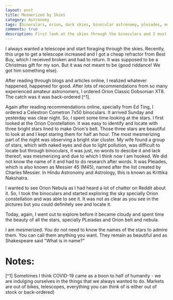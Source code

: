 ```yaml
---
layout: post
title: Mesmerized by Skies
category: Astronomy
tags: [binoculars, orion, dark skies, binocular astronomy, pleiades, m45, seven sisters, messier objects, orion nebula, m42, ngc1976]
comments: true
description: First look at the skies through the binoculars and I must say I am hooked for life
---
```


I always wanted a telescope and start foraging through the skies. Recently, this urge to get a telescope increased and I got a cheap refractor from Best Buy, which I received broken and had to return. It was supposed to be a Christmas gift for my son. But it was not meant to be (good riddance! We got him something else).

After reading through blogs and articles online, I realized whatever happened, happened for good. After lots of recommendations from so many experienced amateur astronomers, I ordered Orion Classic Dobsonian XT8. The catch was it was back-ordered [^1].

Again after reading recommendations online, specially from Ed Ting, I ordered a Celestron Cometron 7x50 binoculars. It arrived Sunday and yesterday was clear night. So, I spent some time looking at the stars. I first looked at the Orion Constellation. It was easy to identify and locate with three bright stars lined to make Orion's belt. Those three stars are beautiful to look at and I kept staring them for half an hour. The most mesmerizing part of the night was observing a bright star cluster.  My wife found a group of stars, which with naked eyes and due to light pollution, was difficult to locate but through binoculars, it was just, no words to descibe it and lack thereof, was mesmerizing and due to which I think now I am hooked. We did not know the name of it and had to do research after words. It was Pleiades, which is also known as Messier 45 (M45), named after the list created by Charles Messier. In Hindu Astronomy and Astrology, this is known as Krittika Nakshatra.

I wanted to see Orion Nebula as I had heard a lot of chatter on Reddit about it. So, I took the binoculars and started exploring the sky specially Orion constellation and was able to see it. It was not as clear as you see in the pictures but you could definitely see and locate it.

Today, again, I went out to explore before it became cloudy and spent time the beauty of all the stars, specially PLeiadas and Orion belt and nebula. 

I am mesmerized. You do not need to know the names of the stars to admire them. You can call them anything you want. They remain as beautiful and as Shakespeare said "What is in name?"

Notes:
======

[^1] Sometimes I think COVID-19 came as a boon to half of humanity - we are indulging ourselves in the things that we always wanted to do. Markets are out of bikes, telescopes, everything you can think of is either out of stock or back-ordered)
